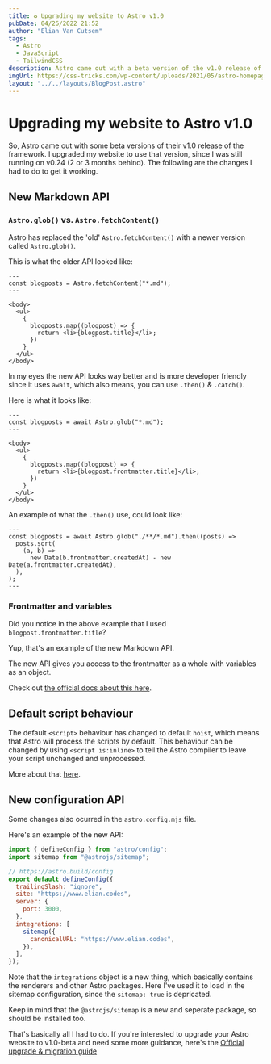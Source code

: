 ```yaml
---
title: ♻️ Upgrading my website to Astro v1.0
pubDate: 04/26/2022 21:52
author: "Elian Van Cutsem"
tags:
  - Astro
  - JavaScript
  - TailwindCSS
description: Astro came out with a beta version of the v1.0 release of the framework. I upgraded my website to use that version, since I was still running on v0.24. The following are some of the changes I had to do to get it working.
imgUrl: https://css-tricks.com/wp-content/uploads/2021/05/astro-homepage.png
layout: "../../layouts/BlogPost.astro"
---
```


# Upgrading my website to Astro v1.0

So, Astro came out with some beta versions of their v1.0 release of the framework. I upgraded my website to use that version, since I was still running on v0.24 (2 or 3 months behind). The following are the changes I had to do to get it working.

## New Markdown API

### `Astro.glob()` vs. `Astro.fetchContent()`

Astro has replaced the 'old' `Astro.fetchContent()` with a newer version called `Astro.glob()`.

This is what the older API looked like:

```astro
---
const blogposts = Astro.fetchContent("*.md");
---

<body>
  <ul>
    {
      blogposts.map((blogpost) => {
        return <li>{blogpost.title}</li>;
      })
    }
  </ul>
</body>
```

In my eyes the new API looks way better and is more developer friendly since it uses `await`, which also means, you can use `.then()` & `.catch()`.

Here is what it looks like:

```astro
---
const blogposts = await Astro.glob("*.md");
---

<body>
  <ul>
    {
      blogposts.map((blogpost) => {
        return <li>{blogpost.frontmatter.title}</li>;
      })
    }
  </ul>
</body>
```

An example of what the `.then()` use, could look like:

```astro
---
const blogposts = await Astro.glob("./**/*.md").then((posts) =>
  posts.sort(
    (a, b) =>
      new Date(b.frontmatter.createdAt) - new Date(a.frontmatter.createdAt),
  ),
);
---
```

### Frontmatter and variables

Did you notice in the above example that I used `blogpost.frontmatter.title`?

Yup, that's an example of the new Markdown API.

The new API gives you access to the frontmatter as a whole with variables as an object.

Check out [the official docs about this here](https://docs.astro.build/en/migrate/#new-markdown-api).

## Default script behaviour

The default `<script>` behaviour has changed to default `hoist`, which means that Astro will process the scripts by default. This behaviour can be changed by using `<script is:inline>` to tell the Astro compiler to leave your script unchanged and unprocessed.

More about that [here](https://docs.astro.build/en/migrate/#new-default-script-behavior).

## New configuration API

Some changes also ocurred in the `astro.config.mjs` file.

Here's an example of the new API:

```js
import { defineConfig } from "astro/config";
import sitemap from "@astrojs/sitemap";

// https://astro.build/config
export default defineConfig({
  trailingSlash: "ignore",
  site: "https://www.elian.codes",
  server: {
    port: 3000,
  },
  integrations: [
    sitemap({
      canonicalURL: "https://www.elian.codes",
    }),
  ],
});
```

Note that the `integrations` object is a new thing, which basically contains the renderers and other Astro packages. Here I've used it to load in the sitemap configuration, since the `sitemap: true` is depricated.

Keep in mind that the `@astrojs/sitemap` is a new and seperate package, so should be installed too.

That's basically all I had to do. If you're interested to upgrade your Astro website to v1.0-beta and need some more guidance, here's the [Official upgrade & migration guide](https://docs.astro.build/en/migrate/)
